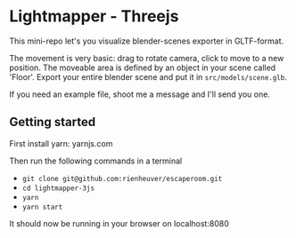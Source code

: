 # Lightmapper - Threejs
This mini-repo let's you visualize blender-scenes exporter in GLTF-format.

The movement is very basic: drag to rotate camera, click to move to a new position. The moveable area is defined by an object in your scene called 'Floor'. Export your entire blender scene and put it in `src/models/scene.glb`.

If you need an example file, shoot me a message and I'll send you one.

## Getting started
First install yarn: yarnjs.com

Then run the following commands in a terminal
- `git clone git@github.com:rienheuver/escaperoom.git`
- `cd lightmapper-3js`
- `yarn`
- `yarn start`

It should now be running in your browser on localhost:8080